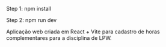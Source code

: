 Step 1:
  npm install
  
Step 2:
  npm run dev


Aplicação web criada em React + Vite para cadastro de horas complementares para a disciplina de LPW.
